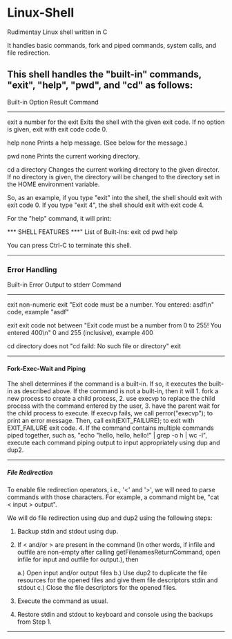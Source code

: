 # Linux-Shell
Rudimentay Linux shell written in C

It handles basic commands, fork and piped commands, system calls, and file redirection. 

## This shell handles the "built-in" commands, "exit", "help", "pwd", and "cd" as follows:

Built-in      Option                       Result
Command  
---------     -----------------------      ----------------------------------------------------------------------------------
exit          a number for the exit        Exits the shell with the given exit code. If no option is given, exit with exit
              code                         code 0. 


help          none                         Prints a help message. (See below for the message.)


pwd           none                         Prints the current working directory.


cd            a directory                  Changes the current working directory to the given director. If no directory
                                           is given, the directory will be changed to the directory set in the HOME 
                                           environment variable.

So, as an example, if you type "exit" into the shell, the shell should exit with exit code 0. If you type "exit 4", 
the shell should exit with exit code 4.

For the "help" command, it will print:

*** SHELL FEATURES ***"
List of Built-Ins:
exit <optional exit code>
cd <directory>
pwd
help

You can press Ctrl-C to terminate this shell.

-------------------------------------------------------------------------------------------------------------------------------------

### Error Handling

Built-in     Error                   Output to stderr
Command
--------     ---------------------   -------------------------------------------------------------
exit         non-numeric exit        "Exit code must be a number. You entered: asdf\n"
             code, example "asdf"


exit         exit code not between   "Exit code must be a number from 0 to 255! You entered 400\n"
             0 and 255 (inclusive),
             example 400


cd           directory does not      "cd faild: No such file or directory"
             exit


--------------------------------------------------------------------------------------------------------------------------------------------

#### Fork-Exec-Wait and Piping


The shell determines if the command is a built-in. If so, it executes the built-in as described above. 
If the command is not a built-in, then it will
        1. fork a new process to create a child process,
        2. use execvp to replace the child process with the command entered by the user,
        3. have the parent wait for the child process to execute.
   	If execvp fails, we call perror("execvp"); to print an error message. Then, call exit(EXIT_FAILURE); to exit 
           with EXIT_FAILURE exit code.
        4. If the command contains multiple commands piped together, such as, "echo "hello, hello, hello!" | grep -o h | wc -l", 
           execute each command piping output to input appropriately using dup and dup2.


-------------------------------------------------------------------------------------------------------------------------------------

##### File Redirection


To enable file redirection operators, i.e., '<' and '>', we will need to parse commands with those characters. For example, 
a command might be, "cat < input > output".

We will do file redirection using dup and dup2 using the following steps:

1. Backup stdin and stdout using dup.
2. If < and/or > are present in the command (In other words, if infile and outfile are non-empty after 
calling getFilenamesReturnCommand, open infile for input and outfile for output.), then

    a.) Open input and/or output files
    b.) Use dup2 to duplicate the file resources for the opened files and give them file descriptors stdin and stdout
    c.) Close the file descriptors for the opened files.

3. Execute the command as usual.
4. Restore stdin and stdout to keyboard and console using the backups from Step 1. 


--------------------------------------------------------------------------------------------------------------------------------------------


